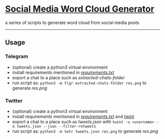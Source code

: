 # [Social Media Word Cloud Generator](https://github.com/hadisfr/social-media-word-cloud-generator)

a series of scripts to generate word cloud from social media posts 

---

## Usage

### Telegram

* (optional) create a python3 virtual environment
* install requirements mentioned in [_requirements.txt_](requirements.txt)
* export a chat to a place such as _extracted-chats-folder_
* run script as: `python3 -m tlgr extracted-chats-folder res.png` to generate _res.png_

### Twitter

* (optional) create a python3 virtual environment
* install requirements mentioned in [_requirements.txt_](requirements.txt) and [twint](https://github.com/twintproject/twint)
* export a chat to a place such as _tweets.json_ with ```twint -u <username> -o tweets.json --json --filter-retweets```
* run script as: `python3 -m twtr tweets.json res.png` to generate _res.png_
